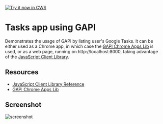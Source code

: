 <a target="_blank" href="https://chrome.google.com/webstore/detail/licakmgdnppmfjlkgijcbnobnkoaegko">![Try it now in CWS](https://raw.github.com/GoogleChrome/chrome-extensions-samples/master/apps/tryitnowbutton.png "Click here to install this sample from the Chrome Web Store")</a>


# Tasks app using GAPI

Demonstrates the usage of GAPI by listing user's Google Tasks. It can be either
used as a Chrome app, in which case the [GAPI Chrome Apps Lib](https://github.com/GoogleChrome/chrome-app-samples/tree/master/gapi-chrome-apps-lib)
is used, or as a web page, running on http://localhost:8000, taking advantage
of the [JavaScript Client Library](https://developers.google.com/api-client-library/javascript/reference/referencedocs).

## Resources

* [JavaScript Client Library Reference](https://developers.google.com/api-client-library/javascript/reference/referencedocs)
* [GAPI Chrome Apps Lib](https://github.com/GoogleChrome/chrome-app-samples/tree/master/gapi-chrome-apps-lib)


## Screenshot
![screenshot](/apps/samples/tasks/assets/screenshot_1280_800.png)
